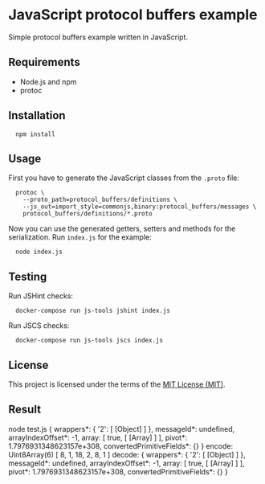 # JavaScript protocol buffers example

Simple protocol buffers example written in JavaScript.

## Requirements

- Node.js and npm
- protoc

## Installation

```shell
  npm install
```

## Usage

First you have to generate the JavaScript classes from the `.proto` file:

```shell
  protoc \
    --proto_path=protocol_buffers/definitions \
    --js_out=import_style=commonjs,binary:protocol_buffers/messages \
    protocol_buffers/definitions/*.proto
```

Now you can use the generated getters, setters and methods for the serialization.
Run `index.js` for the example:

```shell
  node index.js
```

## Testing

Run JSHint checks:

```shell
  docker-compose run js-tools jshint index.js
```

Run JSCS checks:

```shell
  docker-compose run js-tools jscs index.js
```

## License

This project is licensed under the terms of the [MIT License (MIT)](LICENSE).

## Result

node test.js
{
wrappers*: { '2': [ [Object] ] },
messageId*: undefined,
arrayIndexOffset*: -1,
array: [ true, [ [Array] ] ],
pivot*: 1.7976931348623157e+308,
convertedPrimitiveFields*: {}
}
encode: Uint8Array(6) [ 8, 1, 18, 2, 8, 1 ]
decode: {
wrappers*: { '2': [ [Object] ] },
messageId*: undefined,
arrayIndexOffset*: -1,
array: [ true, [ [Array] ] ],
pivot*: 1.7976931348623157e+308,
convertedPrimitiveFields*: {}
}

